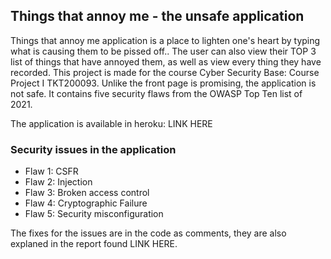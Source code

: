 ## Things that annoy me - the unsafe application

Things that annoy me application is a place to lighten one's heart by typing what is causing them to be pissed off.. The user can also view their TOP 3 list of things that have annoyed them, as well as view every thing they have recorded. 
This project is made for the course Cyber Security Base: Course Project I TKT200093. Unlike the front page is promising, the application is not safe. It contains five security flaws from the OWASP Top Ten list of 2021.

The application is available in heroku: LINK HERE

### Security issues in the application

- Flaw 1: CSFR
- Flaw 2: Injection
- Flaw 3: Broken access control
- Flaw 4: Cryptographic Failure
- Flaw 5: Security misconfiguration

The fixes for the issues are in the code as comments, they are also explaned in the report found LINK HERE.

